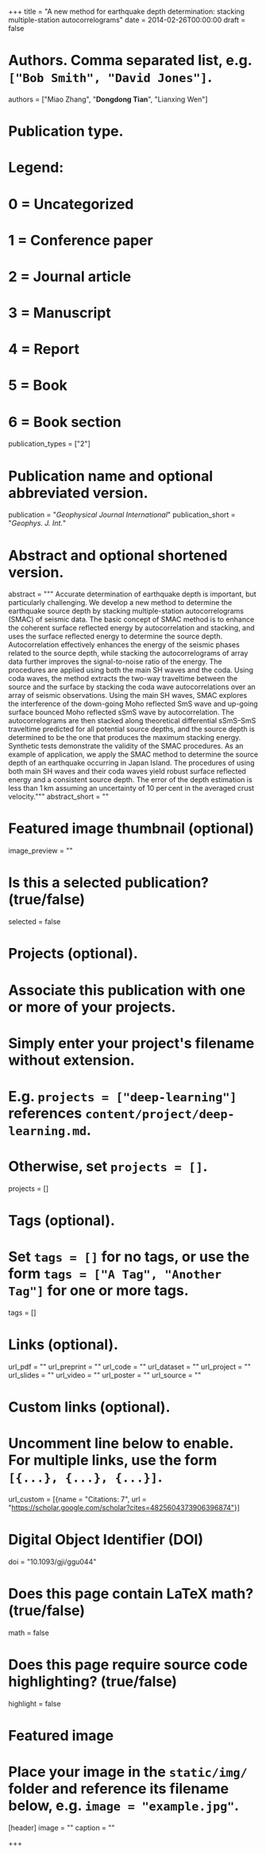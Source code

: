+++
title = "A new method for earthquake depth determination: stacking multiple-station autocorrelograms"
date = 2014-02-26T00:00:00
draft = false

# Authors. Comma separated list, e.g. `["Bob Smith", "David Jones"]`.
authors = ["Miao Zhang", "**Dongdong Tian**", "Lianxing Wen"]

# Publication type.
# Legend:
# 0 = Uncategorized
# 1 = Conference paper
# 2 = Journal article
# 3 = Manuscript
# 4 = Report
# 5 = Book
# 6 = Book section
publication_types = ["2"]

# Publication name and optional abbreviated version.
publication = "*Geophysical Journal International*"
publication_short = "*Geophys. J. Int.*"

# Abstract and optional shortened version.
abstract = """
Accurate determination of earthquake depth is important, but particularly challenging.
We develop a new method to determine the earthquake source depth by stacking multiple-station autocorrelograms (SMAC)
of seismic data. The basic concept of SMAC method is to enhance the coherent surface reflected energy
by autocorrelation and stacking, and uses the surface reflected energy to determine the source depth.
Autocorrelation effectively enhances the energy of the seismic phases related to the source depth,
while stacking the autocorrelograms of array data further improves the signal-to-noise ratio of the energy.
The procedures are applied using both the main SH waves and the coda. Using coda waves,
the method extracts the two-way traveltime between the source and the surface
by stacking the coda wave autocorrelations over an array of seismic observations.
Using the main SH waves, SMAC explores the interference of the down-going Moho reflected SmS wave
and up-going surface bounced Moho reflected sSmS wave by autocorrelation. The autocorrelograms are
then stacked along theoretical differential sSmS–SmS traveltime predicted for all potential source depths,
and the source depth is determined to be the one that produces the maximum stacking energy.
Synthetic tests demonstrate the validity of the SMAC procedures. As an example of application,
we apply the SMAC method to determine the source depth of an earthquake occurring in Japan Island.
The procedures of using both main SH waves and their coda waves yield robust surface reflected energy
and a consistent source depth. The error of the depth estimation is less than 1 km assuming an
uncertainty of 10 per cent in the averaged crust velocity."""
abstract_short = ""

# Featured image thumbnail (optional)
image_preview = ""

# Is this a selected publication? (true/false)
selected = false

# Projects (optional).
#   Associate this publication with one or more of your projects.
#   Simply enter your project's filename without extension.
#   E.g. `projects = ["deep-learning"]` references `content/project/deep-learning.md`.
#   Otherwise, set `projects = []`.
projects = []

# Tags (optional).
#   Set `tags = []` for no tags, or use the form `tags = ["A Tag", "Another Tag"]` for one or more tags.
tags = []

# Links (optional).
url_pdf = ""
url_preprint = ""
url_code = ""
url_dataset = ""
url_project = ""
url_slides = ""
url_video = ""
url_poster = ""
url_source = ""

# Custom links (optional).
#   Uncomment line below to enable. For multiple links, use the form `[{...}, {...}, {...}]`.
url_custom = [{name = "Citations: 7", url = "https://scholar.google.com/scholar?cites=4825604373906396874"}]

# Digital Object Identifier (DOI)
doi = "10.1093/gji/ggu044"

# Does this page contain LaTeX math? (true/false)
math = false

# Does this page require source code highlighting? (true/false)
highlight = false

# Featured image
# Place your image in the `static/img/` folder and reference its filename below, e.g. `image = "example.jpg"`.
[header]
image = ""
caption = ""

+++
